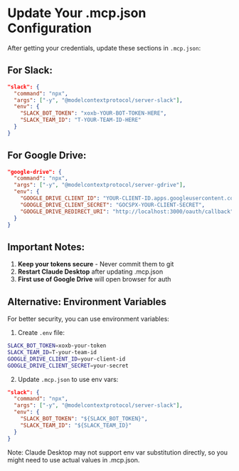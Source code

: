 # Update Your .mcp.json Configuration

After getting your credentials, update these sections in `.mcp.json`:

## For Slack:

```json
"slack": {
  "command": "npx",
  "args": ["-y", "@modelcontextprotocol/server-slack"],
  "env": {
    "SLACK_BOT_TOKEN": "xoxb-YOUR-BOT-TOKEN-HERE",
    "SLACK_TEAM_ID": "T-YOUR-TEAM-ID-HERE"
  }
}
```

## For Google Drive:

```json
"google-drive": {
  "command": "npx",
  "args": ["-y", "@modelcontextprotocol/server-gdrive"],
  "env": {
    "GOOGLE_DRIVE_CLIENT_ID": "YOUR-CLIENT-ID.apps.googleusercontent.com",
    "GOOGLE_DRIVE_CLIENT_SECRET": "GOCSPX-YOUR-CLIENT-SECRET",
    "GOOGLE_DRIVE_REDIRECT_URI": "http://localhost:3000/oauth/callback"
  }
}
```

## Important Notes:

1. **Keep your tokens secure** - Never commit them to git
2. **Restart Claude Desktop** after updating .mcp.json
3. **First use of Google Drive** will open browser for auth

## Alternative: Environment Variables

For better security, you can use environment variables:

1. Create `.env` file:
```bash
SLACK_BOT_TOKEN=xoxb-your-token
SLACK_TEAM_ID=T-your-team-id
GOOGLE_DRIVE_CLIENT_ID=your-client-id
GOOGLE_DRIVE_CLIENT_SECRET=your-secret
```

2. Update `.mcp.json` to use env vars:
```json
"slack": {
  "command": "npx",
  "args": ["-y", "@modelcontextprotocol/server-slack"],
  "env": {
    "SLACK_BOT_TOKEN": "${SLACK_BOT_TOKEN}",
    "SLACK_TEAM_ID": "${SLACK_TEAM_ID}"
  }
}
```

Note: Claude Desktop may not support env var substitution directly, so you might need to use actual values in .mcp.json.